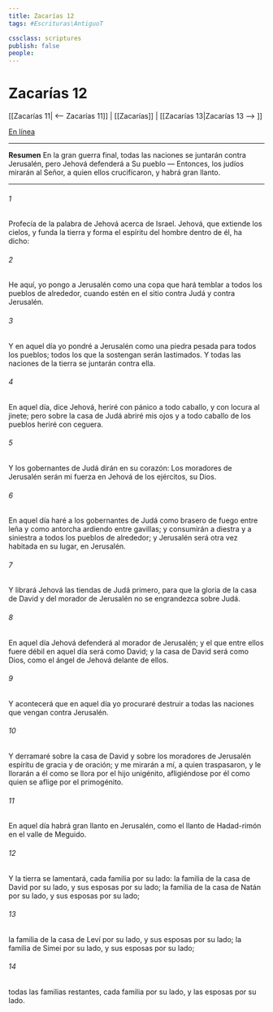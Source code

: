 ```yaml
---
title: Zacarías 12
tags: #Escrituras\AntiguoT

cssclass: scriptures
publish: false
people:
---
```


# Zacarías 12
[[Zacarías 11| <-- Zacarías 11]] | [[Zacarías]] | [[Zacarías 13|Zacarías 13 --> ]]

[En línea](https://churchofjesuschrist.org/study/scriptures/ot/zech/12?lang=spa)

---
__Resumen__
En la gran guerra final, todas las naciones se juntarán contra Jerusalén, pero Jehová defenderá a Su pueblo — Entonces, los judíos mirarán al Señor, a quien ellos crucificaron, y habrá gran llanto.

---
###### 1 
Profecía de la palabra de Jehová acerca de Israel. Jehová, que extiende los cielos, y funda la tierra y forma el espíritu del hombre dentro de él, ha dicho:

###### 2 
He aquí, yo pongo a Jerusalén como una copa que hará temblar a todos los pueblos de alrededor, cuando estén en el sitio contra Judá y contra Jerusalén.

###### 3 
Y en aquel día yo pondré a Jerusalén como una piedra pesada para todos los pueblos; todos los que la sostengan serán lastimados. Y todas las naciones de la tierra se juntarán contra ella.

###### 4 
En aquel día, dice Jehová, heriré con pánico a todo caballo, y con locura al jinete; pero sobre la casa de Judá abriré mis ojos y a todo caballo de los pueblos heriré con ceguera.

###### 5 
Y los gobernantes de Judá dirán en su corazón: Los moradores de Jerusalén serán mi fuerza en Jehová de los ejércitos, su Dios.

###### 6 
En aquel día haré a los gobernantes de Judá como brasero de fuego entre leña y como antorcha ardiendo entre gavillas; y consumirán a diestra y a siniestra a todos los pueblos de alrededor; y Jerusalén será otra vez habitada en su lugar, en Jerusalén.

###### 7 
Y librará Jehová las tiendas de Judá primero, para que la gloria de la casa de David y del morador de Jerusalén no se engrandezca sobre Judá.

###### 8 
En aquel día Jehová defenderá al morador de Jerusalén; y el que entre ellos fuere débil en aquel día será como David; y la casa de David será como Dios, como el ángel de Jehová delante de ellos.

###### 9 
Y acontecerá que en aquel día yo procuraré destruir a todas las naciones que vengan contra Jerusalén.

###### 10 
Y derramaré sobre la casa de David y sobre los moradores de Jerusalén espíritu de gracia y de oración; y me mirarán a mí, a quien traspasaron, y le llorarán a él como se llora por el hijo unigénito, afligiéndose por él como quien se aflige por el primogénito.

###### 11 
En aquel día habrá gran llanto en Jerusalén, como el llanto de Hadad-rimón en el valle de Meguido.

###### 12 
Y la tierra se lamentará, cada familia por su lado: la familia de la casa de David por su lado, y sus esposas por su lado; la familia de la casa de Natán por su lado, y sus esposas por su lado;

###### 13 
la familia de la casa de Leví por su lado, y sus esposas por su lado; la familia de Simei por su lado, y sus esposas por su lado;

###### 14 
todas las familias restantes, cada familia por su lado, y las esposas por su lado.


